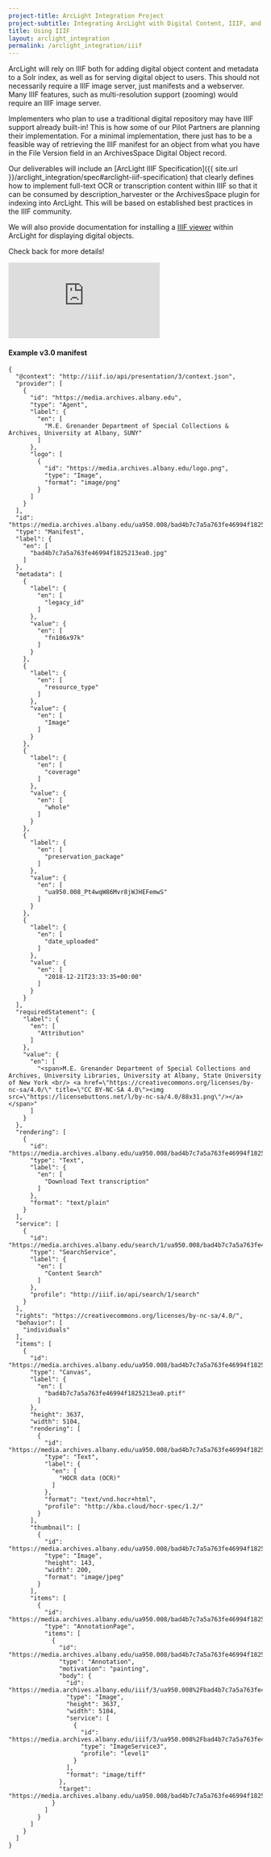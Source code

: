 ```yaml
---
project-title: ArcLight Integration Project
project-subtitle: Integrating ArcLight with Digital Content, IIIF, and ArchivesSpace
title: Using IIIF
layout: arclight_integration
permalink: /arclight_integration/iiif
---
```


ArcLight will rely on IIIF both for adding digital object content and metadata to a Solr index, as well as for serving digital object to users. This should not necessarily require a IIIF image server, just manifests and a webserver. Many IIIF features, such as multi-resolution support (zooming) would require an IIIF image server.

Implementers who plan to use a traditional digital repository may have IIIF support already built-in! This is how some of our Pilot Partners are planning their implementation. For a minimal implementation, there just has to be a feasible way of retrieving the IIIF manifest for an object from what you have in the File Version field in an ArchivesSpace Digital Object record.

Our deliverables will include an [ArcLight IIIF Specification]({{ site.url }}/arclight_integration/spec#arclight-iiif-specification) that clearly defines how to implement full-text OCR or transcription content within IIIF so that it can be consumed by description_harvester or the ArchivesSpace plugin for indexing into ArcLight. This will be based on established best practices in the IIIF community.

We will also provide documentation for installing a [IIIF viewer](https://iiif.io/get-started/iiif-viewers/) within ArcLight for displaying digital objects.

Check back for more details!

<div class="iframe-iiif mb-4">
  <iframe src="https://media.archives.albany.edu?manifest=https://media.archives.albany.edu/ua950.008/bad4b7c7a5a763fe46994f1825213ea0/manifest.json" title="Image viewer" allowfullscreen frameborder="0"></iframe>
</div>

#### Example v3.0 manifest

```
{
  "@context": "http://iiif.io/api/presentation/3/context.json",
  "provider": [
    {
      "id": "https://media.archives.albany.edu",
      "type": "Agent",
      "label": {
        "en": [
          "M.E. Grenander Department of Special Collections & Archives, University at Albany, SUNY"
        ]
      },
      "logo": [
        {
          "id": "https://media.archives.albany.edu/logo.png",
          "type": "Image",
          "format": "image/png"
        }
      ]
    }
  ],
  "id": "https://media.archives.albany.edu/ua950.008/bad4b7c7a5a763fe46994f1825213ea0/manifest.json",
  "type": "Manifest",
  "label": {
    "en": [
      "bad4b7c7a5a763fe46994f1825213ea0.jpg"
    ]
  },
  "metadata": [
    {
      "label": {
        "en": [
          "legacy_id"
        ]
      },
      "value": {
        "en": [
          "fn106x97k"
        ]
      }
    },
    {
      "label": {
        "en": [
          "resource_type"
        ]
      },
      "value": {
        "en": [
          "Image"
        ]
      }
    },
    {
      "label": {
        "en": [
          "coverage"
        ]
      },
      "value": {
        "en": [
          "whole"
        ]
      }
    },
    {
      "label": {
        "en": [
          "preservation_package"
        ]
      },
      "value": {
        "en": [
          "ua950.008_Pt4wqW86Mvr8jWJHEFemwS"
        ]
      }
    },
    {
      "label": {
        "en": [
          "date_uploaded"
        ]
      },
      "value": {
        "en": [
          "2018-12-21T23:33:35+00:00"
        ]
      }
    }
  ],
  "requiredStatement": {
    "label": {
      "en": [
        "Attribution"
      ]
    },
    "value": {
      "en": [
        "<span>M.E. Grenander Department of Special Collections and Archives, University Libraries, University at Albany, State University of New York <br/> <a href=\"https://creativecommons.org/licenses/by-nc-sa/4.0/\" title=\"CC BY-NC-SA 4.0\"><img src=\"https://licensebuttons.net/l/by-nc-sa/4.0/88x31.png\"/></a></span>"
      ]
    }
  },
  "rendering": [
    {
      "id": "https://media.archives.albany.edu/ua950.008/bad4b7c7a5a763fe46994f1825213ea0/content.txt",
      "type": "Text",
      "label": {
        "en": [
          "Download Text transcription"
        ]
      },
      "format": "text/plain"
    }
  ],
  "service": [
    {
      "id": "https://media.archives.albany.edu/search/1/ua950.008/bad4b7c7a5a763fe46994f1825213ea0",
      "type": "SearchService",
      "label": {
        "en": [
          "Content Search"
        ]
      },
      "profile": "http://iiif.io/api/search/1/search"
    }
  ],
  "rights": "https://creativecommons.org/licenses/by-nc-sa/4.0/",
  "behavior": [
    "individuals"
  ],
  "items": [
    {
      "id": "https://media.archives.albany.edu/ua950.008/bad4b7c7a5a763fe46994f1825213ea0/canvas/p1",
      "type": "Canvas",
      "label": {
        "en": [
          "bad4b7c7a5a763fe46994f1825213ea0.ptif"
        ]
      },
      "height": 3637,
      "width": 5104,
      "rendering": [
        {
          "id": "https://media.archives.albany.edu/ua950.008/bad4b7c7a5a763fe46994f1825213ea0/hocr/bad4b7c7a5a763fe46994f1825213ea0.hocr",
          "type": "Text",
          "label": {
            "en": [
              "HOCR data (OCR)"
            ]
          },
          "format": "text/vnd.hocr+html",
          "profile": "http://kba.cloud/hocr-spec/1.2/"
        }
      ],
      "thumbnail": [
        {
          "id": "https://media.archives.albany.edu/ua950.008/bad4b7c7a5a763fe46994f1825213ea0/thumbnail.jpg",
          "type": "Image",
          "height": 143,
          "width": 200,
          "format": "image/jpeg"
        }
      ],
      "items": [
        {
          "id": "https://media.archives.albany.edu/ua950.008/bad4b7c7a5a763fe46994f1825213ea0/page/p1/1",
          "type": "AnnotationPage",
          "items": [
            {
              "id": "https://media.archives.albany.edu/ua950.008/bad4b7c7a5a763fe46994f1825213ea0/annotation/bad4b7c7a5a763fe46994f1825213ea0",
              "type": "Annotation",
              "motivation": "painting",
              "body": {
                "id": "https://media.archives.albany.edu/iiif/3/ua950.008%2Fbad4b7c7a5a763fe46994f1825213ea0%2Fptif%2Fbad4b7c7a5a763fe46994f1825213ea0.ptif/full/max/0/default.jpg",
                "type": "Image",
                "height": 3637,
                "width": 5104,
                "service": [
                  {
                    "id": "https://media.archives.albany.edu/iiif/3/ua950.008%2Fbad4b7c7a5a763fe46994f1825213ea0%2Fptif%2Fbad4b7c7a5a763fe46994f1825213ea0.ptif",
                    "type": "ImageService3",
                    "profile": "level1"
                  }
                ],
                "format": "image/tiff"
              },
              "target": "https://media.archives.albany.edu/ua950.008/bad4b7c7a5a763fe46994f1825213ea0/canvas/p1"
            }
          ]
        }
      ]
    }
  ]
}
```